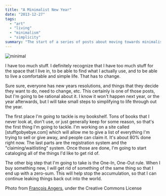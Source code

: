 ```yaml
---
title: "A Minimalist New Year"
date: "2013-12-27"
tags:
  - "art"
  - "living"
  - "minimalism"
  - "simplicity"
summary: "The start of a series of posts about moving towards minimalism in my life"
---
```


![minimal](/static/images/creativecommons/francois_angers_minimal.jpg)

I have too much stuff.  I definitely recognize that I have too much stuff for the space that I live in, to be able to
find what I actually use, and to be able to live a comfortable and simple life.  That has to change.

Sure sure, everyone has new years resolutions, and things that they decide they want to do, need to change, etc.
This certainly is one of those posts, but I'm going to be rational about it.  I know it won't happen next year,
or the year afterwards, but I will take small steps to simplifying to life through out the year.

The first place I'm going to tackle is my bookshelf.  Tons of books that I never look at, don't use, or just generally
keep for some reason, so that's the first thing I'm going to tackle.  I'm working on a site called [stuffgobyebye.com]
which will allow me to give a list of everything I'm trying to sell or give away, and people can claim it.  It's about
80% done right now.  The last parts are the registration system and the "claiming/waitlisting" system.  Once those are
done, I'm going to start cataloging all of the things I'd like to get rid of.

The other big step that I'm going to take is the One-In, One-Out rule.  When I buy something new, I will get rid of
something of the same thing so that I end up with a zero-sum.  This will help stop the accumulation, so that I can
continue leaking things back out into the world.

Photo from [François Angers](http://www.behance.net/francois_angers), under the Creative Commons License
